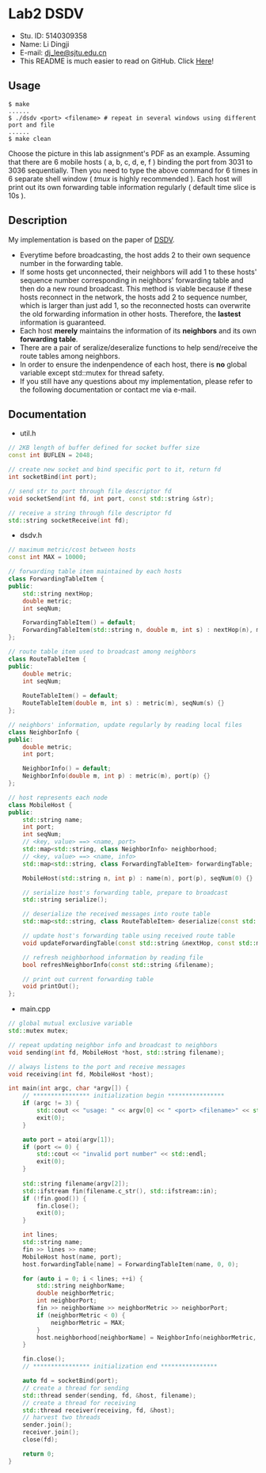 # Lab2 DSDV
* Stu. ID: 5140309358
* Name: Li Dingji
* E-mail: dj_lee@sjtu.edu.cn
* This README is much easier to read on GitHub. Click
[Here](https://github.com/130B848/DistributedSystem/blob/master/dsdv/README.md)!

## Usage
    $ make
    ......
    $ ./dsdv <port> <filename> # repeat in several windows using different port and file
    ......
    $ make clean
Choose the picture in this lab assignment's PDF as an example. Assuming that there are 6 mobile hosts ( a, b, c, d, e, f ) binding the port from 3031 to 3036 sequentially. Then you need to type the above command for 6 times in 6 separate shell window ( *tmux* is highly recommended ). Each host will print out its own forwarding table information regularly ( default time slice is 10s ).

## Description
My implementation is based on the paper of [DSDV](https://courses.cs.washington.edu/courses/cse461/07wi/lectures/dsdv.pdf). 
* Everytime before broadcasting, the host adds 2 to their own sequence number in the forwarding table.
* If some hosts get unconnected, their neighbors will add 1 to these hosts' sequence number corresponding in neighbors' forwarding table and then do a new round broadcast. This method is viable because if these hosts reconnect in the network, the hosts add 2 to sequence number, which is larger than just add 1, so the reconnected hosts can overwrite the old forwarding information in other hosts. Therefore, the **lastest** information is guaranteed. 
* Each host **merely** maintains the information of its **neighbors** and its own **forwarding table**.
* There are a pair of seralize/deseralize functions to help send/receive the route tables among neighbors.
* In order to ensure the indenpendence of each host, there is **no** global variable except std::mutex for thread safety.
* If you still have any questions about my implementation, please refer to the following documentation or contact me via e-mail.

## Documentation
* util.h
```cpp
// 2KB length of buffer defined for socket buffer size
const int BUFLEN = 2048; 

// create new socket and bind specific port to it, return fd
int socketBind(int port);

// send str to port through file descriptor fd
void socketSend(int fd, int port, const std::string &str);

// receive a string through file descriptor fd
std::string socketReceive(int fd);
```
* dsdv.h
```cpp
// maximum metric/cost between hosts
const int MAX = 10000;

// forwarding table item maintained by each hosts
class ForwardingTableItem {
public:
    std::string nextHop;
    double metric;
    int seqNum;

    ForwardingTableItem() = default;
    ForwardingTableItem(std::string n, double m, int s) : nextHop(n), metric(m), seqNum(s) {}
};

// route table item used to broadcast among neighbors
class RouteTableItem {
public:
    double metric;
    int seqNum;
    
    RouteTableItem() = default;
    RouteTableItem(double m, int s) : metric(m), seqNum(s) {}
};

// neighbors' information, update regularly by reading local files
class NeighborInfo {
public:
    double metric;
    int port;

    NeighborInfo() = default;
    NeighborInfo(double m, int p) : metric(m), port(p) {}
};

// host represents each node
class MobileHost {
public:
    std::string name;
    int port;
    int seqNum;
    // <key, value> ==> <name, port>
    std::map<std::string, class NeighborInfo> neighborhood;
    // <key, value> ==> <name, info>
    std::map<std::string, class ForwardingTableItem> forwardingTable;

    MobileHost(std::string n, int p) : name(n), port(p), seqNum(0) {}

    // serialize host's forwarding table, prepare to broadcast
    std::string serialize();

    // deserialize the received messages into route table
    std::map<std::string, class RouteTableItem> deserialize(const std::string &str, std::string &nextHop);

    // update host's forwarding table using received route table
    void updateForwardingTable(const std::string &nextHop, const std::map<std::string, class RouteTableItem> &routeTable);

    // refresh neighborhood information by reading file
    bool refreshNeighborInfo(const std::string &filename);

    // print out current forwarding table
    void printOut();
};
```

* main.cpp
```cpp
// global mutual exclusive variable
std::mutex mutex;

// repeat updating neighbor info and broadcast to neighbors
void sending(int fd, MobileHost *host, std::string filename);

// always listens to the port and receive messages
void receiving(int fd, MobileHost *host);

int main(int argc, char *argv[]) {
    // **************** initialization begin ****************
    if (argc != 3) {
        std::cout << "usage: " << argv[0] << " <port> <filename>" << std::endl;
        exit(0);
    }

    auto port = atoi(argv[1]);
    if (port <= 0) {
        std::cout << "invalid port number" << std::endl;
        exit(0);
    }
    
    std::string filename(argv[2]);
    std::ifstream fin(filename.c_str(), std::ifstream::in);
    if (!fin.good()) {
        fin.close();
        exit(0);
    }

    int lines;
    std::string name;
    fin >> lines >> name;
    MobileHost host(name, port);
    host.forwardingTable[name] = ForwardingTableItem(name, 0, 0);

    for (auto i = 0; i < lines; ++i) {
        std::string neighborName;
        double neighborMetric;
        int neighborPort;
        fin >> neighborName >> neighborMetric >> neighborPort;
        if (neighborMetric < 0) {
            neighborMetric = MAX;
        }
        host.neighborhood[neighborName] = NeighborInfo(neighborMetric, neighborPort);
    }

    fin.close();
    // **************** initialization end ****************

    auto fd = socketBind(port);
    // create a thread for sending
    std::thread sender(sending, fd, &host, filename);
    // create a thread for receiving
    std::thread receiver(receiving, fd, &host);
    // harvest two threads
    sender.join();
    receiver.join();
    close(fd);

    return 0;
}
```
